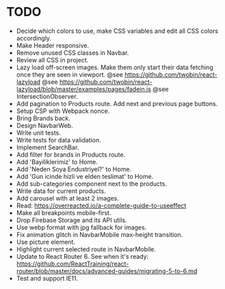# TODO

* Decide which colors to use, make CSS variables and edit all CSS colors accordingly.
* Make Header responsive.
* Remove unused CSS classes in Navbar.
* Review all CSS in project.
* Lazy load off-screen images. Make them only start their data fetching once
  they are seen in viewport.
  @see https://github.com/twobin/react-lazyload
  @see https://github.com/twobin/react-lazyload/blob/master/examples/pages/fadein.js
  @see IntersectionObserver.
* Add pagination to Products route. Add next and previous page buttons.
* Setup CSP with Webpack nonce.
* Bring Brands back.
* Design NavbarWeb.
* Write unit tests.
* Write tests for data validation.
* Implement SearchBar.
* Add filter for brands in Products route.
* Add 'Bayiliklerimiz' to Home.
* Add 'Neden Soya Endustriyel?' to Home.
* Add 'Gun icinde hizli ve elden teslimat' to Home.
* Add sub-categories component next to the products.
* Write data for current products.
* Add carousel with at least 2 images.
* Read: https://overreacted.io/a-complete-guide-to-useeffect
* Make all breakpoints mobile-first.
* Drop Firebase Storage and its API utils.
* Use webp format with jpg fallback for images.
* Fix animation glitch in NavbarMobile max-height transition.
* Use picture element.
* Highlight current selected route in NavbarMobile.
* Update to React Router 6. See when it's ready: https://github.com/ReactTraining/react-router/blob/master/docs/advanced-guides/migrating-5-to-6.md
* Test and support IE11.
